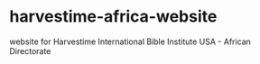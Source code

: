 # harvestime-africa-website
website for Harvestime International Bible Institute USA - African Directorate
